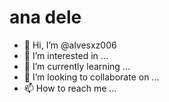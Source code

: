 # ana dele
- 👋 Hi, I’m @alvesxz006
- 👀 I’m interested in ...
- 🌱 I’m currently learning ...
- 💞️ I’m looking to collaborate on ...
- 📫 How to reach me ...

<!---
alvesxz006/alvesxz006 is a ✨ special ✨ repository because its `README.md` (this file) appears on your GitHub profile.
You can click e Preview link to take a look at your changes.
--->
